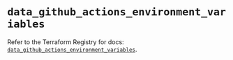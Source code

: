 # `data_github_actions_environment_variables`

Refer to the Terraform Registry for docs: [`data_github_actions_environment_variables`](https://registry.terraform.io/providers/integrations/github/6.3.1/docs/data-sources/actions_environment_variables).
